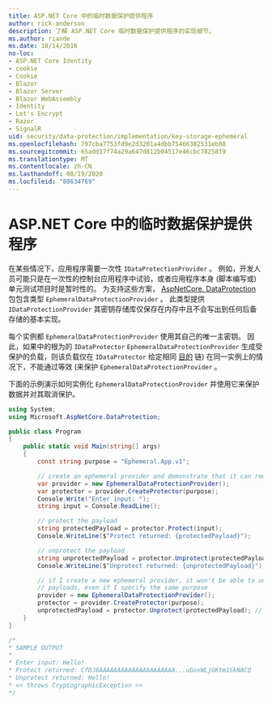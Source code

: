 ```yaml
---
title: ASP.NET Core 中的临时数据保护提供程序
author: rick-anderson
description: 了解 ASP.NET Core 临时数据保护提供程序的实现细节。
ms.author: riande
ms.date: 10/14/2016
no-loc:
- ASP.NET Core Identity
- cookie
- Cookie
- Blazor
- Blazor Server
- Blazor WebAssembly
- Identity
- Let's Encrypt
- Razor
- SignalR
uid: security/data-protection/implementation/key-storage-ephemeral
ms.openlocfilehash: 797cba7753fd9e2d3201a4dbb75466382531eb88
ms.sourcegitcommit: 65add17f74a29a647d812b04517e46cbc78258f9
ms.translationtype: MT
ms.contentlocale: zh-CN
ms.lasthandoff: 08/19/2020
ms.locfileid: "88634769"
---
```

# <a name="ephemeral-data-protection-providers-in-aspnet-core"></a>ASP.NET Core 中的临时数据保护提供程序

<a name="data-protection-implementation-key-storage-ephemeral"></a>

在某些情况下，应用程序需要一次性 `IDataProtectionProvider` 。 例如，开发人员可能只是在一次性的控制台应用程序中试验，或者应用程序本身 (脚本编写或) 单元测试项目时是暂时性的。 为支持这些方案， [AspNetCore. DataProtection](https://www.nuget.org/packages/Microsoft.AspNetCore.DataProtection/) 包包含类型 `EphemeralDataProtectionProvider` 。 此类型提供 `IDataProtectionProvider` 其密钥存储库仅保存在内存中且不会写出到任何后备存储的基本实现。

每个实例都 `EphemeralDataProtectionProvider` 使用其自己的唯一主密钥。 因此，如果中的根为的 `IDataProtector` `EphemeralDataProtectionProvider` 生成受保护的负载，则该负载仅在 `IDataProtector` 给定相同 [目的](xref:security/data-protection/consumer-apis/purpose-strings#data-protection-consumer-apis-purposes) 链) 在同一实例上的情况下，不能通过等效 (来保护 `EphemeralDataProtectionProvider` 。

下面的示例演示如何实例化 `EphemeralDataProtectionProvider` 并使用它来保护数据并对其取消保护。

```csharp
using System;
using Microsoft.AspNetCore.DataProtection;

public class Program
{
    public static void Main(string[] args)
    {
        const string purpose = "Ephemeral.App.v1";

        // create an ephemeral provider and demonstrate that it can round-trip a payload
        var provider = new EphemeralDataProtectionProvider();
        var protector = provider.CreateProtector(purpose);
        Console.Write("Enter input: ");
        string input = Console.ReadLine();

        // protect the payload
        string protectedPayload = protector.Protect(input);
        Console.WriteLine($"Protect returned: {protectedPayload}");

        // unprotect the payload
        string unprotectedPayload = protector.Unprotect(protectedPayload);
        Console.WriteLine($"Unprotect returned: {unprotectedPayload}");

        // if I create a new ephemeral provider, it won't be able to unprotect existing
        // payloads, even if I specify the same purpose
        provider = new EphemeralDataProtectionProvider();
        protector = provider.CreateProtector(purpose);
        unprotectedPayload = protector.Unprotect(protectedPayload); // THROWS
    }
}

/*
* SAMPLE OUTPUT
*
* Enter input: Hello!
* Protect returned: CfDJ8AAAAAAAAAAAAAAAAAAAAA...uGoxWLjGKtm1SkNACQ
* Unprotect returned: Hello!
* << throws CryptographicException >>
*/
```
